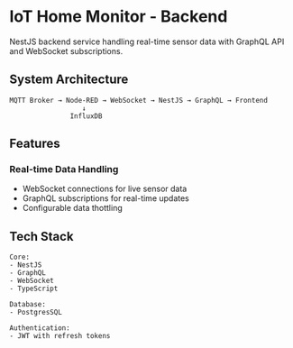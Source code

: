 # IoT Home Monitor - Backend

NestJS backend service handling real-time sensor data with GraphQL API and WebSocket subscriptions.

## System Architecture

```ascii
MQTT Broker → Node-RED → WebSocket → NestJS → GraphQL → Frontend
                  ↓
               InfluxDB
```

## Features

### Real-time Data Handling

- WebSocket connections for live sensor data
- GraphQL subscriptions for real-time updates
- Configurable data thottling

## Tech Stack

```
Core:
- NestJS
- GraphQL
- WebSocket
- TypeScript

Database:
- PostgresSQL

Authentication:
- JWT with refresh tokens
```
